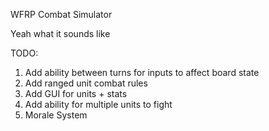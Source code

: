 WFRP Combat Simulator

Yeah what it sounds like

TODO:

1) Add ability between turns for inputs to affect board state
2) Add ranged unit combat rules
3) Add GUI for units + stats
4) Add ability for multiple units to fight
5) Morale System